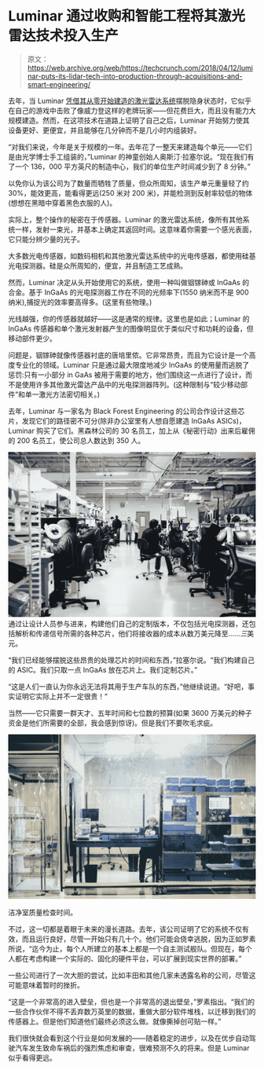 # Luminar 通过收购和智能工程将其激光雷达技术投入生产 

> 原文：<https://web.archive.org/web/https://techcrunch.com/2018/04/12/luminar-puts-its-lidar-tech-into-production-through-acquisitions-and-smart-engineering/>

去年，当 Luminar [凭借其从零开始建造的](https://web.archive.org/web/20221207125146/https://techcrunch.com/2017/04/13/luminar-debuts-a-sensor-to-make-self-driving-cars-safer-than-human/)[激光雷达系统](https://web.archive.org/web/20221207125146/https://beta.techcrunch.com/2017/02/12/wtf-is-lidar/)摆脱隐身状态时，它似乎在自己的游戏中击败了像威力登这样的老牌玩家——但花费巨大，而且没有能力大规模建造。然而，在这项技术在道路上证明了自己之后，Luminar 开始努力使其设备更好、更便宜，并且能够在几分钟而不是几小时内组装好。

“对我们来说，今年是关于规模的一年。去年花了一整天来建造每个单元——它们是由光学博士手工组装的，”Luminar 的神童创始人奥斯汀·拉塞尔说。“现在我们有了一个 136，000 平方英尺的制造中心，我们的单位生产时间减少到了 8 分钟。”

以免你认为该公司为了数量而牺牲了质量，但众所周知，该生产单元重量轻了约 30%，能效更高，能看得更远(250 米对 200 米)，并能检测到反射率较低的物体(想想在黑暗中穿着黑色衣服的人)。

实际上，整个操作的秘密在于传感器。Luminar 的激光雷达系统，像所有其他系统一样，发射一束光，并基本上确定其返回时间。这意味着你需要一个感光表面，它只能分辨少量的光子。

大多数光电传感器，如数码相机和其他激光雷达系统中的光电传感器，都使用硅基光电探测器。硅是众所周知的，便宜，并且制造工艺成熟。

然而，Luminar 决定从头开始使用它的系统，使用一种叫做铟镓砷或 InGaAs 的合金。基于 InGaAs 的光电探测器工作在不同的光频率下(1550 纳米而不是 900 纳米),捕捉光的效率要高得多。(这里有些物理。)

光线越强，你的传感器就越好——这是通常的规律。这里也是如此；Luminar 的 InGaAs 传感器和单个激光发射器产生的图像明显优于类似尺寸和功耗的设备，但移动部件更少。

问题是，铟镓砷就像传感器衬底的唐培里侬。它非常昂贵，而且为它设计是一个高度专业化的领域。Luminar 只是通过最大限度地减少 InGaAs 的使用量而逃脱了惩罚:只有一小部分 in GaAs 被用于需要的地方，他们围绕这一点进行了设计，而不是使用许多其他激光雷达产品中的光电探测器阵列。(这种限制与“较少移动部件”和单一激光方法密切相关。)

去年，Luminar 与一家名为 Black Forest Engineering 的公司合作设计这些芯片，发现它们的路径密不可分(除非办公室里有人想自愿建造 InGaAs ASICs)，Luminar 购买了它们。黑森林公司的 30 名员工，加上从《秘密行动》出来后雇佣的 200 名员工，使公司总人数达到 350 人。

![](img/4ee104e86b966b6834a4cb0af0a6dd2a.png)通过让设计人员参与进来，构建他们自己的定制版本，不仅包括光电探测器，还包括解析和传递信号所需的各种芯片，他们将接收器的成本从数万美元降至……*三*美元。

“我们已经能够摆脱这些昂贵的处理芯片的时间和东西，”拉塞尔说。“我们构建自己的 ASIC。我们只取一点 InGaAs 放在芯片上。我们定制芯片。”

“这是人们一直认为你永远无法将其用于生产车队的东西，”他继续说道。“好吧，事实证明它实际上并不一定很贵！”

当然——它只需要一群天才、五年时间和七位数的预算(如果 3600 万美元的种子资金是他们所需要的全部，我会感到惊讶)。但是我们不要吹毛求疵。

![](img/1b37820fab760018dc2cdb8df61fb6f9.png)

洁净室质量检查时间。

不过，这一切都是着眼于未来的漫长道路。去年，该公司证明了它的系统不仅有效，而且运行良好，尽管一开始只有几十个。他们可能会侥幸逃脱，因为正如罗素所说，“迄今为止，每个人所建立的基本上都是一个自主测试舰队。但现在，每个人都在考虑构建一个实际的、固化的硬件平台，可以扩展到现实世界的部署。”

一些公司进行了一次大胆的尝试，比如丰田和其他几家未透露名称的公司，尽管这可能意味着暂时的挫折。

“这是一个非常高的进入壁垒，但也是一个非常高的退出壁垒，”罗素指出。“我们的一些合作伙伴不得不丢弃数万英里的数据，重做大部分软件堆栈，以迁移到我们的传感器上。但是他们知道他们最终必须这么做。就像撕掉创可贴一样。”

我们很快就会看到这个行业是如何发展的——随着稳定的进步，以及在优步自动驾驶汽车发生致命车祸后的强烈焦虑和审查，很难预测不久的将来。但是 Luminar 似乎看得更远。
